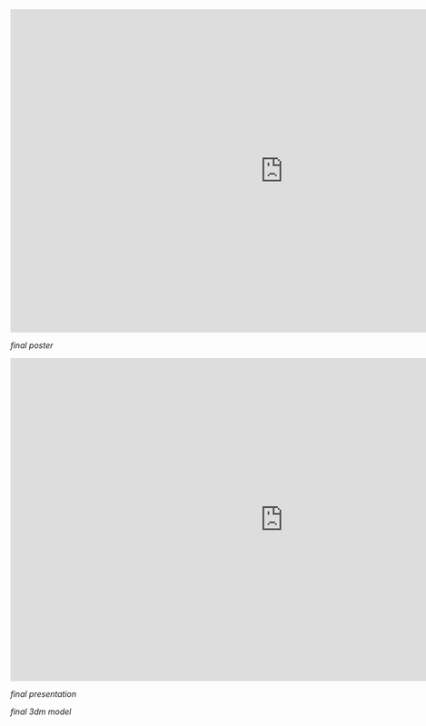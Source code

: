 <iframe src="https://drive.google.com/file/d/18Ch6yfIZUo8MMHOrwjSXhj6PE1YHwVxy/view?usp=sharing" frameborder="0" width="960" height="569" allowfullscreen="true" mozallowfullscreen="true" webkitallowfullscreen="true"></iframe>

*final poster* 


<iframe src="https://drive.google.com/file/d/1-CX0mdAoZkgUuypQ-VNpMksVm8i7Ty6V/view?usp=sharing" frameborder="0" width="960" height="569" allowfullscreen="true" mozallowfullscreen="true" webkitallowfullscreen="true"></iframe>

*final presentation* 

*final 3dm model* 

